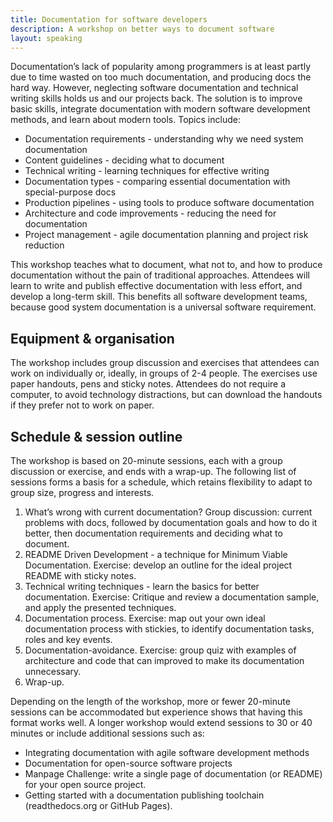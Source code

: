```yaml
---
title: Documentation for software developers
description: A workshop on better ways to document software
layout: speaking
---
```


Documentation’s lack of popularity among programmers is at least partly due to time wasted on too much documentation, and producing docs the hard way.
However, neglecting software documentation and technical writing skills holds us and our projects back.
The solution is to improve basic skills, integrate documentation with modern software development methods, and learn about modern tools.
Topics include:

* Documentation requirements - understanding why we need system documentation
* Content guidelines - deciding what to document
* Technical writing - learning techniques for effective writing
* Documentation types - comparing essential documentation with special-purpose docs
* Production pipelines - using tools to produce software documentation
* Architecture and code improvements - reducing the need for documentation
* Project management - agile documentation planning and project risk reduction

This workshop teaches what to document, what not to, and how to produce documentation without the pain of traditional approaches.
Attendees will learn to write and publish effective documentation with less effort, and develop a long-term skill.
This benefits all software development teams, because good system documentation is a universal software requirement.

## Equipment & organisation

The workshop includes group discussion and exercises that attendees can work on individually or, ideally, in groups of 2-4 people. The exercises use paper handouts, pens and sticky notes.
Attendees do not require a computer, to avoid technology distractions, but can download the handouts if they prefer not to work on paper.

## Schedule & session outline

The workshop is based on 20-minute sessions, each with a group discussion or exercise, and ends with a wrap-up.
The following list of sessions forms a basis for a schedule, which retains flexibility to adapt to group size, progress and interests.

1. What’s wrong with current documentation? Group discussion: current problems with docs, followed by documentation goals and how to do it better, then documentation requirements and deciding what to document.
2. README Driven Development - a technique for Minimum Viable Documentation. Exercise: develop an outline for the ideal project README with sticky notes.
3. Technical writing techniques - learn the basics for better documentation. Exercise: Critique and review a documentation sample, and apply the presented techniques.
4. Documentation process. Exercise: map out your own ideal documentation process with stickies, to identify documentation tasks, roles and key events.
5. Documentation-avoidance. Exercise: group quiz with examples of architecture and code that can improved to make its documentation unnecessary.
6. Wrap-up.

Depending on the length of the workshop, more or fewer 20-minute sessions can be accommodated but experience shows that having this format works well.
A longer workshop would extend sessions to 30 or 40 minutes or include additional sessions such as:

* Integrating documentation with agile software development methods
* Documentation for open-source software projects
* Manpage Challenge: write a single page of documentation (or README) for your open source project.
* Getting started with a documentation publishing toolchain (readthedocs.org or GitHub Pages).
